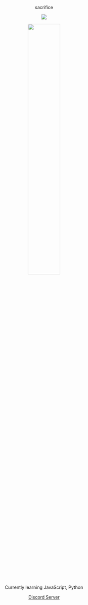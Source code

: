 <p align="center">
    sacrifice
<p align="center">  
<img src="https://komarev.com/ghpvc/?username=sacrificee&color=grey">
</p>
<p align=center>
  <a href="https://discord.com/users/726171363139911770"><img src="https://lanyard.cnrad.dev/api/726171363139911770" width=45%></a>
</p>
<p align="center">
Currently learning JavaScript, Python
<p align="center">
    <a href="https://discord.gg/6bHHjhQtej">Discord Server</a>
